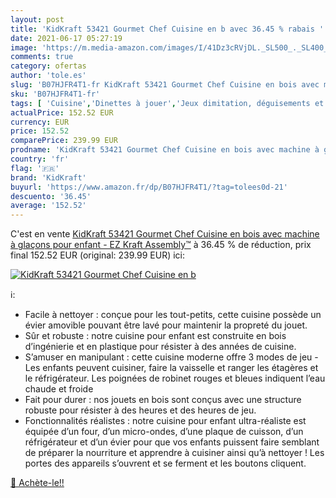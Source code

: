 ```yaml
---
layout: post
title: 'KidKraft 53421 Gourmet Chef Cuisine en b avec 36.45 % rabais '
date: 2021-06-17 05:27:19
image: 'https://m.media-amazon.com/images/I/41Dz3cRVjDL._SL500_._SL400_.jpg'
comments: true
category: ofertas
author: 'tole.es'
slug: 'B07HJFR4T1-fr KidKraft 53421 Gourmet Chef Cuisine en bois avec machine à...'
sku: 'B07HJFR4T1-fr'
tags: [ 'Cuisine','Dinettes à jouer','Jeux dimitation, déguisements et accessoires','Jeux et Jouets','Jeux et jouets','kidkraft', ]
actualPrice: 152.52 EUR
currency: EUR
price: 152.52
comparePrice: 239.99 EUR
prodname: 'KidKraft 53421 Gourmet Chef Cuisine en bois avec machine à glaçons pour enfant - EZ Kraft Assembly™'
country: 'fr'
flag: '🇫🇷'
brand: 'KidKraft'
buyurl: 'https://www.amazon.fr/dp/B07HJFR4T1/?tag=tolees0d-21'
descuento: '36.45'
average: '152.52'
---
```


C'est en vente [KidKraft 53421 Gourmet Chef Cuisine en bois avec machine à glaçons pour enfant - EZ Kraft Assembly™](https://www.amazon.fr/dp/B07HJFR4T1/?tag=tolees0d-21)  à  36.45 % de réduction, prix final  152.52 EUR (original: 239.99 EUR) ici:

[![KidKraft 53421 Gourmet Chef Cuisine en b](https://m.media-amazon.com/images/I/41Dz3cRVjDL._SL500_._SL400_.jpg)](https://www.amazon.fr/dp/B07HJFR4T1/?tag=tolees0d-21)

ℹ️:

- Facile à nettoyer : conçue pour les tout-petits, cette cuisine possède un évier amovible pouvant être lavé pour maintenir la propreté du jouet.
- Sûr et robuste : notre cuisine pour enfant est construite en bois d’ingénierie et en plastique pour résister à des années de cuisine.
- S’amuser en manipulant : cette cuisine moderne offre 3 modes de jeu - Les enfants peuvent cuisiner, faire la vaisselle et ranger les étagères et le réfrigérateur. Les poignées de robinet rouges et bleues indiquent l’eau chaude et froide
- Fait pour durer : nos jouets en bois sont conçus avec une structure robuste pour résister à des heures et des heures de jeu.
- Fonctionnalités réalistes : notre cuisine pour enfant ultra-réaliste est équipée d’un four, d’un micro-ondes, d’une plaque de cuisson, d’un réfrigérateur et d’un évier pour que vos enfants puissent faire semblant de préparer la nourriture et apprendre à cuisiner ainsi qu’à nettoyer ! Les portes des appareils s’ouvrent et se ferment et les boutons cliquent.

[🛒 Achète-le!!](https://www.amazon.fr/dp/B07HJFR4T1/?tag=tolees0d-21)

